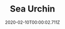 ---
templateKey: blog-post
title: Sea Urchin
type: Forage
description: A slow-moving, spiny creature that some consider a delicacy.
featuredpost: false
date: 2020-02-10T00:00:02.711Z
featuredimage: /img/Sea_Urchin.png
sellPrice: 160
tags:
  - forageable
  - fishpond
  - Dye Bundle
---